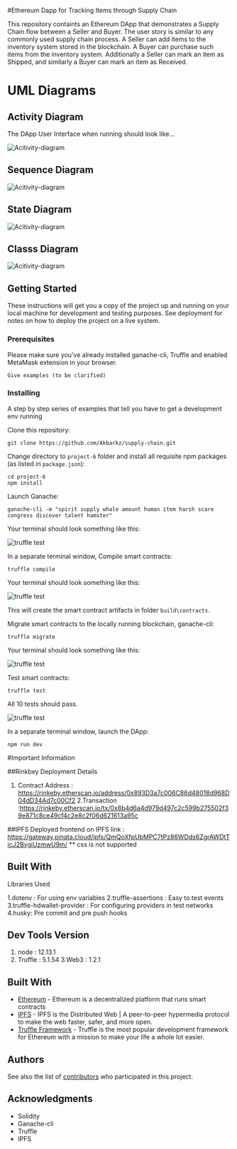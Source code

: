 #Ethereum Dapp for Tracking Items through Supply Chain

This repository containts an Ethereum DApp that demonstrates a Supply Chain flow between a Seller and Buyer. The user story is similar to any commonly used supply chain process. A Seller can add items to the inventory system stored in the blockchain. A Buyer can purchase such items from the inventory system. Additionally a Seller can mark an item as Shipped, and similarly a Buyer can mark an item as Received.

# UML Diagrams

## Activity Diagram

The DApp User Interface when running should look like...

![Acitivity-diagram](diagrams/activity.png)

## Sequence Diagram

![Acitivity-diagram](diagrams/sequence.png)

## State Diagram

![Acitivity-diagram](diagrams/state.png)

## Classs Diagram

![Acitivity-diagram](diagrams/class.png)

## Getting Started

These instructions will get you a copy of the project up and running on your local machine for development and testing purposes. See deployment for notes on how to deploy the project on a live system.

### Prerequisites

Please make sure you've already installed ganache-cli, Truffle and enabled MetaMask extension in your browser.

```
Give examples (to be clarified)
```

### Installing

A step by step series of examples that tell you have to get a development env running

Clone this repository:

```
git clone https://github.com/Akbarkz/supply-chain.git
```

Change directory to `project-6` folder and install all requisite npm packages (as listed in `package.json`):

```
cd project-6
npm install
```

Launch Ganache:

```
ganache-cli -m "spirit supply whale amount human item harsh scare congress discover talent hamster"
```

Your terminal should look something like this:

![truffle test](images/ganache-cli.png)

In a separate terminal window, Compile smart contracts:

```
truffle compile
```

Your terminal should look something like this:

![truffle test](images/truffle_compile.png)

This will create the smart contract artifacts in folder `build\contracts`.

Migrate smart contracts to the locally running blockchain, ganache-cli:

```
truffle migrate
```

Your terminal should look something like this:

![truffle test](images/truffle_migrate.png)

Test smart contracts:

```
truffle test
```

All 10 tests should pass.

![truffle test](images/truffel-test.png)

In a separate terminal window, launch the DApp:

```
npm run dev
```

#Important Information

##Rinkbey Deployment Details

1. Contract Address : https://rinkeby.etherscan.io/address/0x893D3a7c006C86d48018d968D04dD34Ad7c00Cf2
   2.Transaction :https://rinkeby.etherscan.io/tx/0x8b4d6a4d979d497c2c599b275502f39e871c8ce49cf4c2e8c2f06d621613a95c

##IPFS
Deployed frontend on IPFS
link : https://gateway.pinata.cloud/ipfs/QmQoXfpUbMPC7tPz86WDds6ZgrAWDtTicJ2BvgiUzmwU9m/
\*\* css is not supported

## Built With

Libraries Used

1.dotenv : For using env variables
2.truffle-assertions : Easy to test events
3.truffle-hdwallet-provider : For configuring providers in test networks
4.husky: Pre commit and pre push hooks

## Dev Tools Version

1. node : 12.13.1
2. Truffle : 5.1.54
   3.Web3 : 1.2.1

## Built With

- [Ethereum](https://www.ethereum.org/) - Ethereum is a decentralized platform that runs smart contracts
- [IPFS](https://ipfs.io/) - IPFS is the Distributed Web | A peer-to-peer hypermedia protocol
  to make the web faster, safer, and more open.
- [Truffle Framework](http://truffleframework.com/) - Truffle is the most popular development framework for Ethereum with a mission to make your life a whole lot easier.

## Authors

See also the list of [contributors](https://github.com/your/project/contributors.md) who participated in this project.

## Acknowledgments

- Solidity
- Ganache-cli
- Truffle
- IPFS

